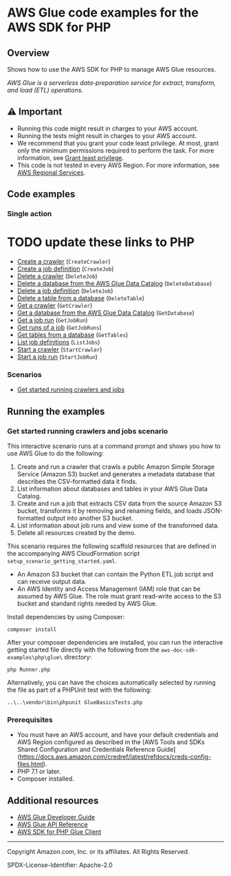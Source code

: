 # AWS Glue code examples for the AWS SDK for PHP

## Overview

Shows how to use the AWS SDK for PHP to manage AWS Glue resources.

*AWS Glue is a serverless data-preparation service for extract, transform, and load
(ETL) operations.*

## ⚠️ Important

* Running this code might result in charges to your AWS account.
* Running the tests might result in charges to your AWS account.
* We recommend that you grant your code least privilege. At most, grant only the minimum permissions required to perform the task. For more information, see [Grant least privilege](https://docs.aws.amazon.com/IAM/latest/UserGuide/best-practices.html#grant-least-privilege).
* This code is not tested in every AWS Region. For more information, see [AWS Regional Services](https://aws.amazon.com/about-aws/global-infrastructure/regional-product-services).

## Code examples

### Single action

# TODO update these links to PHP
* [Create a crawler](GettingStartedWithGlue.php)
  (`CreateCrawler`)
* [Create a job definition](GettingStartedWithGlue.php)
  (`CreateJob`)
* [Delete a crawler](GettingStartedWithGlue.php)
  (`DeleteJob`)
* [Delete a database from the AWS Glue Data Catalog](GettingStartedWithGlue.php)
  (`DeleteDatabase`)
* [Delete a job definition](GettingStartedWithGlue.php)
  (`DeleteJob`)
* [Delete a table from a database](GettingStartedWithGlue.php)
  (`DeleteTable`)
* [Get a crawler](GettingStartedWithGlue.php)
  (`GetCrawler`)
* [Get a database from the AWS Glue Data Catalog](GettingStartedWithGlue.php)
  (`GetDatabase`)
* [Get a job run](GettingStartedWithGlue.php)
  (`GetJobRun`)
* [Get runs of a job](GettingStartedWithGlue.php)
  (`GetJobRuns`)
* [Get tables from a database](GettingStartedWithGlue.php)
  (`GetTables`)
* [List job definitions](GettingStartedWithGlue.php)
  (`ListJobs`)
* [Start a crawler](GettingStartedWithGlue.php)
  (`StartCrawler`)
* [Start a job run](GettingStartedWithGlue.php)
  (`StartJobRun`)

### Scenarios

* [Get started running crawlers and jobs](GettingStartedWithGlue.php)

## Running the examples

### Get started running crawlers and jobs scenario

This interactive scenario runs at a command prompt and shows you how to use
AWS Glue to do the following:

1. Create and run a crawler that crawls a public Amazon Simple Storage
   Service (Amazon S3) bucket and generates a metadata database that describes the
   CSV-formatted data it finds.
2. List information about databases and tables in your AWS Glue Data Catalog.
3. Create and run a job that extracts CSV data from the source Amazon S3 bucket,
   transforms it by removing and renaming fields, and loads JSON-formatted output into
   another S3 bucket.
4. List information about job runs and view some of the transformed data.
5. Delete all resources created by the demo.

This scenario requires the following scaffold resources that are defined in the
accompanying AWS CloudFormation script `setup_scenario_getting_started.yaml`.

* An Amazon S3 bucket that can contain the Python ETL job script and can receive
  output data.
* An AWS Identity and Access Management (IAM) role that can be assumed by AWS Glue.
  The role must grant read-write access to the S3 bucket and standard rights needed by
  AWS Glue.

Install dependencies by using Composer:

```
composer install
```

After your composer dependencies are installed, you can run the interactive getting started file directly with the
following from the `aws-doc-sdk-examples\php\glue\` directory:

```
php Runner.php
```   

Alternatively, you can have the choices automatically selected by running the file as part of a PHPUnit test with the
following:

```
..\..\vendor\bin\phpunit GlueBasicsTests.php
```

### Prerequisites

- You must have an AWS account, and have your default credentials and AWS Region configured as described in
  the [AWS Tools and SDKs Shared Configuration and Credentials Reference Guide]
  (https://docs.aws.amazon.com/credref/latest/refdocs/creds-config-files.html).
- PHP 7.1 or later.
- Composer installed.

## Additional resources

* [AWS Glue Developer Guide](https://docs.aws.amazon.com/glue/latest/dg/what-is-glue.html)
* [AWS Glue API Reference](https://docs.aws.amazon.com/glue/latest/dg/aws-glue-api.html)
* [AWS SDK for PHP Glue Client](https://docs.aws.amazon.com/aws-sdk-php/v3/api/class-Aws.Glue.GlueClient.html)

---

Copyright Amazon.com, Inc. or its affiliates. All Rights Reserved.

SPDX-License-Identifier: Apache-2.0
